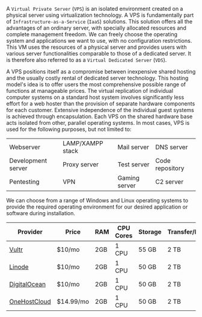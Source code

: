 A `Virtual Private Server` (`VPS`) is an isolated environment created on a physical server using virtualization technology. A VPS is fundamentally part of `Infrastructure-as-a-Service` (`IaaS`) solutions. This solution offers all the advantages of an ordinary server, with specially allocated resources and complete management freedom. We can freely choose the operating system and applications we want to use, with no configuration restrictions. This VM uses the resources of a physical server and provides users with various server functionalities comparable to those of a dedicated server. It is therefore also referred to as a `Virtual Dedicated Server` (`VDS`).

A VPS positions itself as a compromise between inexpensive shared hosting and the usually costly rental of dedicated server technology. This hosting model's idea is to offer users the most comprehensive possible range of functions at manageable prices. The virtual replication of individual computer systems on a standard host system involves significantly less effort for a web hoster than the provision of separate hardware components for each customer. Extensive independence of the individual guest systems is achieved through encapsulation. Each VPS on the shared hardware base acts isolated from other, parallel operating systems. In most cases, VPS is used for the following purposes, but not limited to:

|||||
|---|---|---|---|
|Webserver|LAMP/XAMPP stack|Mail server|DNS server|
|Development server|Proxy server|Test server|Code repository|
|Pentesting|VPN|Gaming server|C2 server|

We can choose from a range of Windows and Linux operating systems to provide the required operating environment for our desired application or software during installation.

| **Provider**                                           | **Price** | **RAM** | **CPU Cores** | **Storage** | **Transfer/Bandwidth** |
| ------------------------------------------------------ | --------- | ------- | ------------- | ----------- | ---------------------- |
| [Vultr](https://www.vultr.com/products/cloud-compute/) | $10/mo    | 2GB     | 1 CPU         | 55 GB       | 2 TB                   |
| [Linode](https://www.linode.com/pricing/)              | $10/mo    | 2GB     | 1 CPU         | 50 GB       | 2 TB                   |
| [DigitalOcean](https://www.digitalocean.com/pricing)   | $10/mo    | 2GB     | 1 CPU         | 50 GB       | 2 TB                   |
| [OneHostCloud](https://onehostcloud.hosting/)          | $14.99/mo | 2GB     | 1 CPU         | 50 GB       | 2 TB                   |